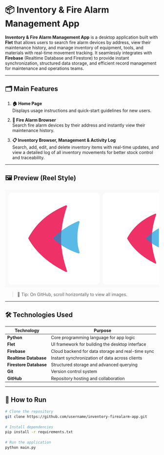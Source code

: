 # 📦 Inventory & Fire Alarm Management App

**Inventory & Fire Alarm Management App** is a desktop application built with **Flet** that allows users to search fire alarm devices by address, view their maintenance history, and manage inventory of equipment, tools, and materials with real-time movement tracking. It seamlessly integrates with **Firebase** (Realtime Database and Firestore) to provide instant synchronization, structured data storage, and efficient record management for maintenance and operations teams.

---

## 🗂 Main Features

1. **🏠 Home Page**  
   Displays usage instructions and quick-start guidelines for new users.

2. **🚨 Fire Alarm Browser**  
   Search fire alarm devices by their address and instantly view their maintenance history.

3. **📋 Inventory Browser, Management & Activity Log**  
   Search, add, edit, and delete inventory items with real-time updates, and view a detailed log of all inventory movements for better stock control and traceability.

---

## 🖼 Preview (Reel Style)

<div style="display: flex; overflow-x: auto; gap: 10px; padding: 10px; background-color: #f9f9f9;">
  <img src="src\assets\icon.png" alt="Home Page" width="300" style="border-radius: 10px;">
  <img src="src\assets\splash_android.png" alt="Fire Alarm Browser" width="300" style="border-radius: 10px;">
  <img src="images/inventory_section.png" alt="Inventory Management" width="300" style="border-radius: 10px;">
  <img src="images/movement_tracking.png" alt="Inventory Movement Tracking" width="300" style="border-radius: 10px;">
</div>

> 📌 Tip: On GitHub, scroll horizontally to view all images.

---

## 🛠 Technologies Used

| Technology        | Purpose |
|-------------------|---------|
| **Python**        | Core programming language for app logic |
| **Flet**          | UI framework for building the desktop interface |
| **Firebase**      | Cloud backend for data storage and real-time sync |
| **Realtime Database** | Instant synchronization of data across clients |
| **Firestore Database** | Structured storage and advanced querying |
| **Git**           | Version control system |
| **GitHub**        | Repository hosting and collaboration |

---

## 🚀 How to Run

```bash
# Clone the repository
git clone https://github.com/username/inventory-firealarm-app.git

# Install dependencies
pip install -r requirements.txt

# Run the application
python main.py
